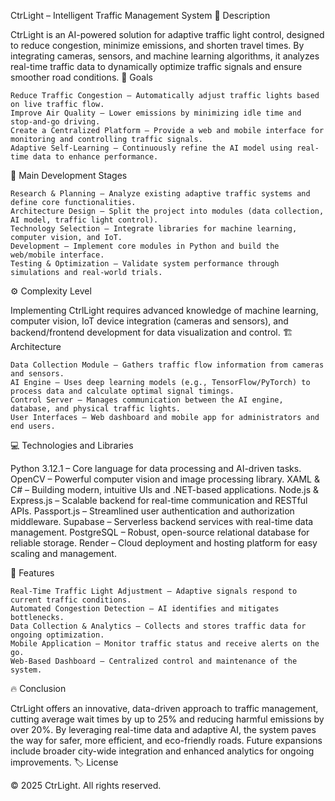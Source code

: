 CtrLight – Intelligent Traffic Management System
📌 Description

CtrLight is an AI-powered solution for adaptive traffic light control, designed to reduce congestion, minimize emissions, and shorten travel times. By integrating cameras, sensors, and machine learning algorithms, it analyzes real-time traffic data to dynamically optimize traffic signals and ensure smoother road conditions.
🎯 Goals

    Reduce Traffic Congestion – Automatically adjust traffic lights based on live traffic flow.
    Improve Air Quality – Lower emissions by minimizing idle time and stop-and-go driving.
    Create a Centralized Platform – Provide a web and mobile interface for monitoring and controlling traffic signals.
    Adaptive Self-Learning – Continuously refine the AI model using real-time data to enhance performance.

🔨 Main Development Stages

    Research & Planning – Analyze existing adaptive traffic systems and define core functionalities.
    Architecture Design – Split the project into modules (data collection, AI model, traffic light control).
    Technology Selection – Integrate libraries for machine learning, computer vision, and IoT.
    Development – Implement core modules in Python and build the web/mobile interface.
    Testing & Optimization – Validate system performance through simulations and real-world trials.

⚙️ Complexity Level

Implementing CtrlLight requires advanced knowledge of machine learning, computer vision, IoT device integration (cameras and sensors), and backend/frontend development for data visualization and control.
🏗️ Architecture

    Data Collection Module – Gathers traffic flow information from cameras and sensors.
    AI Engine – Uses deep learning models (e.g., TensorFlow/PyTorch) to process data and calculate optimal signal timings.
    Control Server – Manages communication between the AI engine, database, and physical traffic lights.
    User Interfaces – Web dashboard and mobile app for administrators and end users.

💻 Technologies and Libraries

   Python 3.12.1 – Core language for data processing and AI-driven tasks.
OpenCV – Powerful computer vision and image processing library.
XAML & C# – Building modern, intuitive UIs and .NET-based applications.
Node.js & Express.js – Scalable backend for real-time communication and RESTful APIs.
Passport.js – Streamlined user authentication and authorization middleware.
Supabase – Serverless backend services with real-time data management.
PostgreSQL – Robust, open-source relational database for reliable storage.
Render – Cloud deployment and hosting platform for easy scaling and management.

🚀 Features

    Real-Time Traffic Light Adjustment – Adaptive signals respond to current traffic conditions.
    Automated Congestion Detection – AI identifies and mitigates bottlenecks.
    Data Collection & Analytics – Collects and stores traffic data for ongoing optimization.
    Mobile Application – Monitor traffic status and receive alerts on the go.
    Web-Based Dashboard – Centralized control and maintenance of the system.

🔥 Conclusion

CtrLight offers an innovative, data-driven approach to traffic management, cutting average wait times by up to 25% and reducing harmful emissions by over 20%. By leveraging real-time data and adaptive AI, the system paves the way for safer, more efficient, and eco-friendly roads. Future expansions include broader city-wide integration and enhanced analytics for ongoing improvements.
🏷️ License

© 2025 CtrLight. All rights reserved.
